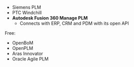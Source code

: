 - Siemens PLM
- PTC Windchill
- **Autodesk Fusion 360 Manage PLM**
	- Connects with ERP, CRM and PDM with its open API

Free:
- OpenBoM
- OpenPLM
- Aras Innovator
- Oracle Agile PLM